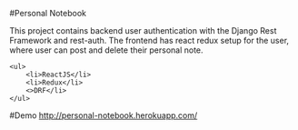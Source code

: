 #Personal Notebook

This project contains backend user authentication with the Django Rest Framework and rest-auth. The frontend has react redux setup for the user, where user can post and delete their personal note.

    <ul>
        <li>ReactJS</li>
        <li>Redux</li>
        <>DRF</li>
    </ul>
#Demo http://personal-notebook.herokuapp.com/

